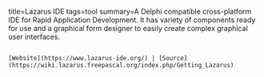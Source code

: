 title=Lazarus IDE
tags=tool
summary=A Delphi compatible cross-platform IDE for Rapid Application Development. It has variety of components ready for use and a graphical form designer to easily create complex graphical user interfaces.
~~~~~~

[Website](https://www.lazarus-ide.org/) | [Source](https://wiki.lazarus.freepascal.org/index.php/Getting_Lazarus)
